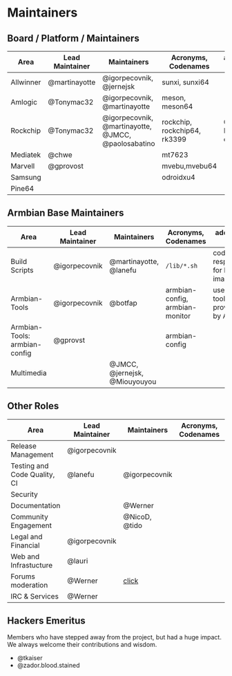 # Maintainers #

## Board / Platform / Maintainers ##

| Area      | Lead Maintainer | Maintainers             | Acronyms, Codenames | additional info |
|-----------|-----------------|-------------------------|---------------------|-----------------|
| Allwinner | @martinayotte   | @igorpecovnik, @jernejsk | sunxi, sunxi64       |                 |
| Amlogic   | @Tonymac32      | @igorpecovnik, @martinayotte | meson, meson64   |                 |
| Rockchip  | @Tonymac32      | @igorpecovnik, @martinayotte, @JMCC, @paolosabatino | rockchip, rockchip64, rk3399 | @JMCC: Renegade only |
| Mediatek  | @chwe          |                         | mt7623              |                 |
| Marvell   | @gprovost      |                         | mvebu,mvebu64       |                 |
| Samsung   |                |                         | odroidxu4           |                 |
| Pine64    |                |                         |                     |                 |  
  
## Armbian Base Maintainers ##

| Area      | Lead Maintainer | Maintainers             | Acronyms, Codenames | additional info |
|-----------|-----------------|-------------------------|---------------------|-----------------|
| Build Scripts   | @igorpecovnik   |  @martinayotte, @lanefu  | `/lib/*.sh`           | code responsible for building images |
| Armbian-Tools   | @igorpecovnik   |  @botfap         | armbian-config, armbian-monitor | userland tools provided by Armbian    |
| Armbian-Tools: armbian-config   | @gprovst   |          | armbian-config  |     |
| Multimedia   |  | @JMCC, @jernejsk, @Miouyouyou |            |                 |  
  
## Other Roles ##

| Area      | Lead Maintainer | Maintainers             | Acronyms, Codenames | additional info |
|-----------|-----------------|-------------------------|---------------------|-----------------|
| Release Management | @igorpecovnik |                  |                     |                 |
| Testing and Code Quality, CI | @lanefu | @igorpecovnik |                     |                 |
| Security  |                 |                         |                     |                 |
| Documentation  |                 | @Werner                       |                     |                 |
| Community Engagement  |     | @NicoD, @tido           |                     |                 |
| Legal and Financial | @igorpecovnik |                 |                     |                 |
| Web and Infrastucture | @lauri			|		      |                 |
| Forums moderation | @Werner |	[click](https://forum.armbian.com/members/2-moderators/)	      |                 |
| IRC & Services | @Werner |		      |                 |  
  
## Hackers Emeritus ##

Members who have stepped away from the project, but had a huge impact.  We always welcome their contributions and wisdom.

* @tkaiser
* @zador.blood.stained
